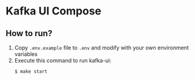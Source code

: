 # Kafka UI Compose

## How to run?
1. Copy `.env.example` file to `.env` and modify with your own environment variables
2. Execute this command to run kafka-ui:
    ```bash
    $ make start
    ```
